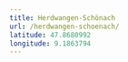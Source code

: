 ```yaml
---
title: Herdwangen-Schönach
url: /herdwangen-schoenach/
latitude: 47.8680992
longitude: 9.1863794
---
```

